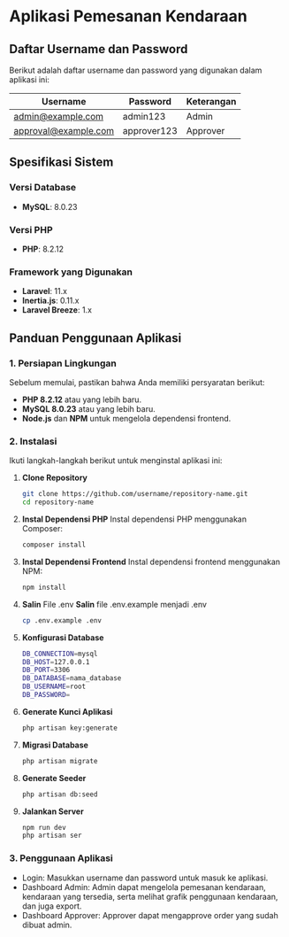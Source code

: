 # Aplikasi Pemesanan Kendaraan

## Daftar Username dan Password

Berikut adalah daftar username dan password yang digunakan dalam aplikasi ini:

| Username             | Password    | Keterangan |
| -------------------- | ----------- | ---------- |
| admin@example.com    | admin123    | Admin      |
| approval@example.com | approver123 | Approver   |

## Spesifikasi Sistem

### Versi Database

-   **MySQL**: 8.0.23

### Versi PHP

-   **PHP**: 8.2.12

### Framework yang Digunakan

-   **Laravel**: 11.x
-   **Inertia.js**: 0.11.x
-   **Laravel Breeze**: 1.x

## Panduan Penggunaan Aplikasi

### 1. Persiapan Lingkungan

Sebelum memulai, pastikan bahwa Anda memiliki persyaratan berikut:

-   **PHP 8.2.12** atau yang lebih baru.
-   **MySQL 8.0.23** atau yang lebih baru.
-   **Node.js** dan **NPM** untuk mengelola dependensi frontend.

### 2. Instalasi

Ikuti langkah-langkah berikut untuk menginstal aplikasi ini:

1. **Clone Repository**

    ```bash
    git clone https://github.com/username/repository-name.git
    cd repository-name
    ```

2. **Instal Dependensi PHP** Instal dependensi PHP menggunakan Composer:

    ```bash
    composer install
    ```

3. **Instal Dependensi Frontend** Instal dependensi frontend menggunakan NPM:

    ```bash
    npm install
    ```

4. **Salin** File .env **Salin** file .env.example menjadi .env

    ```bash
    cp .env.example .env
    ```

5. **Konfigurasi Database**

    ```bash
    DB_CONNECTION=mysql
    DB_HOST=127.0.0.1
    DB_PORT=3306
    DB_DATABASE=nama_database
    DB_USERNAME=root
    DB_PASSWORD=
    ```

6. **Generate Kunci Aplikasi**

    ```bash
    php artisan key:generate
    ```

7. **Migrasi Database**

    ```bash
    php artisan migrate
    ```

8. **Generate Seeder**

    ```bash
    php artisan db:seed
    ```

9. **Jalankan Server**

    ```bash
    npm run dev
    php artisan ser
    ```

### 3. Penggunaan Aplikasi

-   Login: Masukkan username dan password untuk masuk ke aplikasi.
-   Dashboard Admin: Admin dapat mengelola pemesanan kendaraan, kendaraan yang tersedia, serta melihat grafik penggunaan kendaraan, dan juga export.
-   Dashboard Approver: Approver dapat mengapprove order yang sudah dibuat admin.
